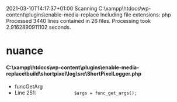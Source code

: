 2021-03-10T14:17:37+01:00
Scanning C:\xampp\htdocs\wp-content\plugins\enable-media-replace
Including file extensions: php
Processed 3440 lines contained in 26 files.
Processing took 2.9162890911102 seconds.

# nuance
#### C:\xampp\htdocs\wp-content\plugins\enable-media-replace\build\shortpixel\log\src\ShortPixelLogger.php
* funcGetArg
 * Line 251: `              $args = func_get_args();`


